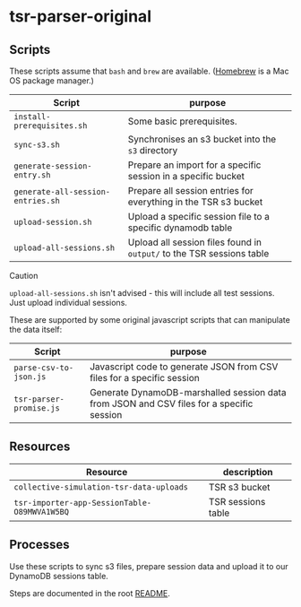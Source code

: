 # tsr-parser-original

## Scripts

These scripts assume that `bash` and `brew` are available. ([Homebrew](https://brew.sh/) is a Mac OS package manager.)

| Script                            | purpose                                                               |
| --------------------------------- | --------------------------------------------------------------------- |
| `install-prerequisites.sh`        | Some basic prerequisites.                                             |
| `sync-s3.sh`                      | Synchronises an s3 bucket into the `s3` directory                     |
| `generate-session-entry.sh`       | Prepare an import for a specific session in a specific bucket         |
| `generate-all-session-entries.sh` | Prepare all session entries for everything in the TSR s3 bucket       |
| `upload-session.sh`               | Upload a specific session file to a specific dynamodb table           |
| `upload-all-sessions.sh`          | Upload all session files found in `output/` to the TSR sessions table |

> [!CAUTION]
> `upload-all-sessions.sh` isn't advised - this will include all test sessions. Just upload individual sessions.

These are supported by some original javascript scripts that can manipulate the data itself:

| Script                  | purpose                                                                                  |
| ----------------------- | ---------------------------------------------------------------------------------------- |
| `parse-csv-to-json.js`  | Javascript code to generate JSON from CSV files for a specific session                   |
| `tsr-parser-promise.js` | Generate DynamoDB-marshalled session data from JSON and CSV files for a specific session |

## Resources

| Resource                                     | description        |
| -------------------------------------------- | ------------------ |
| `collective-simulation-tsr-data-uploads`     | TSR s3 bucket      |
| `tsr-importer-app-SessionTable-O89MWVA1W5BQ` | TSR sessions table |

## Processes

Use these scripts to sync s3 files, prepare session data and upload it to our DynamoDB sessions table.

Steps are documented in the root [README](../README.md).
